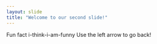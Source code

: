```yaml
---
layout: slide
title: "Welcome to our second slide!"
---
```

Fun fact i-think-i-am-funny
Use the left arrow to go back!
